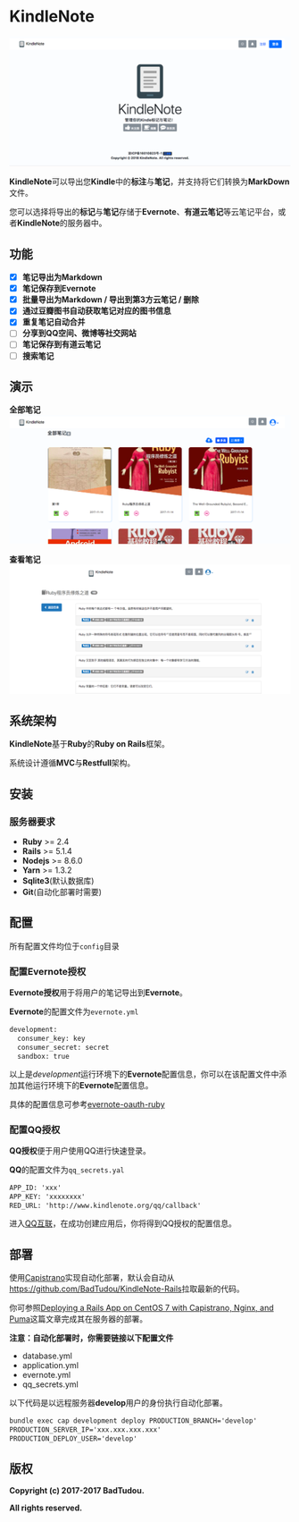 # KindleNote
![KindelNote](./screenshots/release/index.png "首页")

**KindleNote**可以导出您**Kindle**中的**标注**与**笔记**，并支持将它们转换为**MarkDown**文件。

您可以选择将导出的**标记**与**笔记**存储于**Evernote**、**有道云笔记**等云笔记平台，或者**KindleNote**的服务器中。
## 功能
- [x] **笔记导出为Markdown**
- [x] **笔记保存到Evernote**
- [x] **批量导出为Markdown / 导出到第3方云笔记 / 删除**
- [x] **通过豆瓣图书自动获取笔记对应的图书信息**
- [x] **重复笔记自动合并**
- [ ] **分享到QQ空间、微博等社交网站**
- [ ] **笔记保存到有道云笔记**
- [ ] **搜索笔记**
## 演示
**全部笔记**
![KindelNote](./screenshots/release/notes_index.png "全部笔记")

**查看笔记**
![KindelNote](./screenshots/release/notes_show.png "查看笔记")
## 系统架构
**KindleNote**基于**Ruby**的**Ruby on Rails**框架。

系统设计遵循**MVC**与**Restfull**架构。

## 安装
### 服务器要求
* **Ruby** >= 2.4
* **Rails** >= 5.1.4
* **Nodejs** >= 8.6.0
* **Yarn** >= 1.3.2
* **Sqlite3**(默认数据库)
* **Git**(自动化部署时需要)

## 配置
所有配置文件均位于`config`目录
### 配置Evernote授权
**Evernote授权**用于将用户的笔记导出到**Evernote**。

**Evernote**的配置文件为`evernote.yml`
```
development:
  consumer_key: key
  consumer_secret: secret
  sandbox: true
```
以上是*development*运行环境下的**Evernote**配置信息，你可以在该配置文件中添加其他运行环境下的**Evernote**配置信息。

具体的配置信息可参考[evernote-oauth-ruby](https://github.com/evernote/evernote-oauth-ruby/ 'Evernote OAuth')
### 配置QQ授权
**QQ授权**便于用户使用QQ进行快速登录。

**QQ**的配置文件为`qq_secrets.yal`
```
APP_ID: 'xxx'
APP_KEY: 'xxxxxxxx'
RED_URL: 'http://www.kindlenote.org/qq/callback'
```
进入[QQ互联](https://connect.qq.com/manage.html 'QQ互联')，在成功创建应用后，你将得到QQ授权的配置信息。
## 部署
使用[Capistrano](http://capistranorb.com/ 'Capistrano')实现自动化部署，默认会自动从<https://github.com/BadTudou/KindleNote-Rails>拉取最新的代码。

你可参照[Deploying a Rails App on CentOS 7 with Capistrano, Nginx, and Puma](https://hieunguyentrung.com/2017/06/29/deploying-a-rails-app-on-centos-7-with-capistrano-nginx-and-puma/ 'Deploying a Rails App on CentOS 7 with Capistrano, Nginx, and Puma')这篇文章完成其在服务器的部署。

**注意：自动化部署时，你需要链接以下配置文件**
* database.yml 
* application.yml 
* evernote.yml 
* qq_secrets.yml

以下代码是以远程服务器**develop**用户的身份执行自动化部署。
```
bundle exec cap development deploy PRODUCTION_BRANCH='develop' PRODUCTION_SERVER_IP='xxx.xxx.xxx.xxx' PRODUCTION_DEPLOY_USER='develop'
```
## 版权
**Copyright (c) 2017-2017 BadTudou.**

**All rights reserved.**

